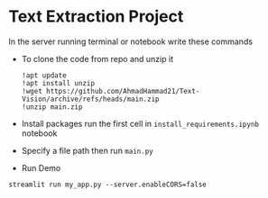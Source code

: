 # Text Extraction Project

In the server running terminal or notebook write these commands


- To clone the code from repo and unzip it
    ```
    !apt update
    !apt install unzip
    !wget https://github.com/AhmadHammad21/Text-Vision/archive/refs/heads/main.zip
    !unzip main.zip
    ```

- Install packages
run the first cell in `install_requirements.ipynb` notebook

- Specify a file path then run `main.py`

- Run Demo
 ```
 streamlit run my_app.py --server.enableCORS=false
 ```

